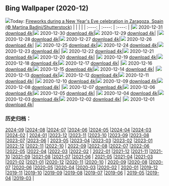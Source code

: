 ## Bing Wallpaper (2020-12)
![](http://cn.bing.com/th?id=OHR.ZaragozaSpain_EN-US0650637184_UHD.jpg&w=1000)Today: [Fireworks during a New Year's Eve celebration in Zaragoza, Spain (© Martina Badini/Shutterstock)](http://cn.bing.com/th?id=OHR.ZaragozaSpain_EN-US0650637184_UHD.jpg)
|      |      |      |
| :----: | :----: | :----: |
|![](http://cn.bing.com/th?id=OHR.ZaragozaSpain_EN-US0650637184_UHD.jpg&pid=hp&w=384&h=216&rs=1&c=4) 2020-12-31 [download 4k](http://cn.bing.com/th?id=OHR.ZaragozaSpain_EN-US0650637184_UHD.jpg)|![](http://cn.bing.com/th?id=OHR.WinterBryce_EN-US0613213485_UHD.jpg&pid=hp&w=384&h=216&rs=1&c=4) 2020-12-30 [download 4k](http://cn.bing.com/th?id=OHR.WinterBryce_EN-US0613213485_UHD.jpg)|![](http://cn.bing.com/th?id=OHR.LucerneHoliday_EN-US0563120968_UHD.jpg&pid=hp&w=384&h=216&rs=1&c=4) 2020-12-29 [download 4k](http://cn.bing.com/th?id=OHR.LucerneHoliday_EN-US0563120968_UHD.jpg)|
|![](http://cn.bing.com/th?id=OHR.CanadaLynx_EN-US0499765045_UHD.jpg&pid=hp&w=384&h=216&rs=1&c=4) 2020-12-28 [download 4k](http://cn.bing.com/th?id=OHR.CanadaLynx_EN-US0499765045_UHD.jpg)|![](http://cn.bing.com/th?id=OHR.NabananoSato_EN-US0456707930_UHD.jpg&pid=hp&w=384&h=216&rs=1&c=4) 2020-12-27 [download 4k](http://cn.bing.com/th?id=OHR.NabananoSato_EN-US0456707930_UHD.jpg)|![](http://cn.bing.com/th?id=OHR.BarnettsDemesne_EN-US0418109777_UHD.jpg&pid=hp&w=384&h=216&rs=1&c=4) 2020-12-26 [download 4k](http://cn.bing.com/th?id=OHR.BarnettsDemesne_EN-US0418109777_UHD.jpg)|
|![](http://cn.bing.com/th?id=OHR.SleighMailbox_EN-US0378551322_UHD.jpg&pid=hp&w=384&h=216&rs=1&c=4) 2020-12-25 [download 4k](http://cn.bing.com/th?id=OHR.SleighMailbox_EN-US0378551322_UHD.jpg)|![](http://cn.bing.com/th?id=OHR.WildReindeer_EN-US0339848363_UHD.jpg&pid=hp&w=384&h=216&rs=1&c=4) 2020-12-24 [download 4k](http://cn.bing.com/th?id=OHR.WildReindeer_EN-US0339848363_UHD.jpg)|![](http://cn.bing.com/th?id=OHR.BandedPipefish_EN-US0293485314_UHD.jpg&pid=hp&w=384&h=216&rs=1&c=4) 2020-12-23 [download 4k](http://cn.bing.com/th?id=OHR.BandedPipefish_EN-US0293485314_UHD.jpg)|
|![](http://cn.bing.com/th?id=OHR.HolidayNubble_EN-US0252350688_UHD.jpg&pid=hp&w=384&h=216&rs=1&c=4) 2020-12-22 [download 4k](http://cn.bing.com/th?id=OHR.HolidayNubble_EN-US0252350688_UHD.jpg)|![](http://cn.bing.com/th?id=OHR.CastleriggStone_EN-US0211858038_UHD.jpg&pid=hp&w=384&h=216&rs=1&c=4) 2020-12-21 [download 4k](http://cn.bing.com/th?id=OHR.CastleriggStone_EN-US0211858038_UHD.jpg)|![](http://cn.bing.com/th?id=OHR.BabyGoat_EN-US0161592117_UHD.jpg&pid=hp&w=384&h=216&rs=1&c=4) 2020-12-20 [download 4k](http://cn.bing.com/th?id=OHR.BabyGoat_EN-US0161592117_UHD.jpg)|
|![](http://cn.bing.com/th?id=OHR.Siguniangshan_EN-US5804368436_UHD.jpg&pid=hp&w=384&h=216&rs=1&c=4) 2020-12-19 [download 4k](http://cn.bing.com/th?id=OHR.Siguniangshan_EN-US5804368436_UHD.jpg)|![](http://cn.bing.com/th?id=OHR.TreCime_EN-US0044017385_UHD.jpg&pid=hp&w=384&h=216&rs=1&c=4) 2020-12-18 [download 4k](http://cn.bing.com/th?id=OHR.TreCime_EN-US0044017385_UHD.jpg)|![](http://cn.bing.com/th?id=OHR.PineconesSwap_EN-US9076096888_UHD.jpg&pid=hp&w=384&h=216&rs=1&c=4) 2020-12-17 [download 4k](http://cn.bing.com/th?id=OHR.PineconesSwap_EN-US9076096888_UHD.jpg)|
|![](http://cn.bing.com/th?id=OHR.Beethoven250_EN-US2271531118_UHD.jpg&pid=hp&w=384&h=216&rs=1&c=4) 2020-12-16 [download 4k](http://cn.bing.com/th?id=OHR.Beethoven250_EN-US2271531118_UHD.jpg)|![](http://cn.bing.com/th?id=OHR.ElbeBastei_EN-US2188074630_UHD.jpg&pid=hp&w=384&h=216&rs=1&c=4) 2020-12-15 [download 4k](http://cn.bing.com/th?id=OHR.ElbeBastei_EN-US2188074630_UHD.jpg)|![](http://cn.bing.com/th?id=OHR.PineGrosbeak_EN-US2151091421_UHD.jpg&pid=hp&w=384&h=216&rs=1&c=4) 2020-12-14 [download 4k](http://cn.bing.com/th?id=OHR.PineGrosbeak_EN-US2151091421_UHD.jpg)|
|![](http://cn.bing.com/th?id=OHR.PolarExpress_EN-US8621770462_UHD.jpg&pid=hp&w=384&h=216&rs=1&c=4) 2020-12-13 [download 4k](http://cn.bing.com/th?id=OHR.PolarExpress_EN-US8621770462_UHD.jpg)|![](http://cn.bing.com/th?id=OHR.BractCloseup_EN-US2083623903_UHD.jpg&pid=hp&w=384&h=216&rs=1&c=4) 2020-12-12 [download 4k](http://cn.bing.com/th?id=OHR.BractCloseup_EN-US2083623903_UHD.jpg)|![](http://cn.bing.com/th?id=OHR.QueenoftheAndes_EN-US2037242483_UHD.jpg&pid=hp&w=384&h=216&rs=1&c=4) 2020-12-11 [download 4k](http://cn.bing.com/th?id=OHR.QueenoftheAndes_EN-US2037242483_UHD.jpg)|
|![](http://cn.bing.com/th?id=OHR.SleepingArcticFox_EN-US2000641043_UHD.jpg&pid=hp&w=384&h=216&rs=1&c=4) 2020-12-10 [download 4k](http://cn.bing.com/th?id=OHR.SleepingArcticFox_EN-US2000641043_UHD.jpg)|![](http://cn.bing.com/th?id=OHR.DecryptionMachine_EN-US1954350634_UHD.jpg&pid=hp&w=384&h=216&rs=1&c=4) 2020-12-09 [download 4k](http://cn.bing.com/th?id=OHR.DecryptionMachine_EN-US1954350634_UHD.jpg)|![](http://cn.bing.com/th?id=OHR.RoccaCalascio_EN-US1864817920_UHD.jpg&pid=hp&w=384&h=216&rs=1&c=4) 2020-12-08 [download 4k](http://cn.bing.com/th?id=OHR.RoccaCalascio_EN-US1864817920_UHD.jpg)|
|![](http://cn.bing.com/th?id=OHR.WWIIPHDedication_EN-US1829070269_UHD.jpg&pid=hp&w=384&h=216&rs=1&c=4) 2020-12-07 [download 4k](http://cn.bing.com/th?id=OHR.WWIIPHDedication_EN-US1829070269_UHD.jpg)|![](http://cn.bing.com/th?id=OHR.PLNP_EN-US1730701592_UHD.jpg&pid=hp&w=384&h=216&rs=1&c=4) 2020-12-06 [download 4k](http://cn.bing.com/th?id=OHR.PLNP_EN-US1730701592_UHD.jpg)|![](http://cn.bing.com/th?id=OHR.BenasqueValley_EN-US1614880060_UHD.jpg&pid=hp&w=384&h=216&rs=1&c=4) 2020-12-05 [download 4k](http://cn.bing.com/th?id=OHR.BenasqueValley_EN-US1614880060_UHD.jpg)|
|![](http://cn.bing.com/th?id=OHR.WCDBabyElephant_EN-US1508691119_UHD.jpg&pid=hp&w=384&h=216&rs=1&c=4) 2020-12-04 [download 4k](http://cn.bing.com/th?id=OHR.WCDBabyElephant_EN-US1508691119_UHD.jpg)|![](http://cn.bing.com/th?id=OHR.BrasovXmas_EN-US9193714069_UHD.jpg&pid=hp&w=384&h=216&rs=1&c=4) 2020-12-03 [download 4k](http://cn.bing.com/th?id=OHR.BrasovXmas_EN-US9193714069_UHD.jpg)|![](http://cn.bing.com/th?id=OHR.PorcupineBay_EN-US9104476264_UHD.jpg&pid=hp&w=384&h=216&rs=1&c=4) 2020-12-02 [download 4k](http://cn.bing.com/th?id=OHR.PorcupineBay_EN-US9104476264_UHD.jpg)|
|![](http://cn.bing.com/th?id=OHR.CommonTernsGiving_EN-US9029169867_UHD.jpg&pid=hp&w=384&h=216&rs=1&c=4) 2020-12-01 [download 4k](http://cn.bing.com/th?id=OHR.CommonTernsGiving_EN-US9029169867_UHD.jpg)|
### 历史归档：
[2024-09](/picture/2024-09/) |[2024-08](/picture/2024-08/) |[2024-07](/picture/2024-07/) |[2024-06](/picture/2024-06/) |[2024-05](/picture/2024-05/) |[2024-04](/picture/2024-04/) |[2024-03](/picture/2024-03/) |[2024-02](/picture/2024-02/) |
[2024-01](/picture/2024-01/) |[2023-12](/picture/2023-12/) |[2023-11](/picture/2023-11/) |[2023-10](/picture/2023-10/) |[2023-09](/picture/2023-09/) |[2023-08](/picture/2023-08/) |[2023-07](/picture/2023-07/) |[2023-06](/picture/2023-06/) |
[2023-05](/picture/2023-05/) |[2023-04](/picture/2023-04/) |[2023-03](/picture/2023-03/) |[2023-02](/picture/2023-02/) |[2023-01](/picture/2023-01/) |[2022-12](/picture/2022-12/) |[2022-11](/picture/2022-11/) |[2022-10](/picture/2022-10/) |
[2022-09](/picture/2022-09/) |[2022-08](/picture/2022-08/) |[2022-07](/picture/2022-07/) |[2022-06](/picture/2022-06/) |[2022-05](/picture/2022-05/) |[2022-04](/picture/2022-04/) |[2022-03](/picture/2022-03/) |[2022-02](/picture/2022-02/) |
[2022-01](/picture/2022-01/) |[2021-12](/picture/2021-12/) |[2021-11](/picture/2021-11/) |[2021-10](/picture/2021-10/) |[2021-09](/picture/2021-09/) |[2021-08](/picture/2021-08/) |[2021-07](/picture/2021-07/) |[2021-06](/picture/2021-06/) |
[2021-05](/picture/2021-05/) |[2021-04](/picture/2021-04/) |[2021-03](/picture/2021-03/) |[2021-02](/picture/2021-02/) |[2021-01](/picture/2021-01/) |[2020-12](/picture/2020-12/) |[2020-11](/picture/2020-11/) |[2020-10](/picture/2020-10/) |
[2020-09](/picture/2020-09/) |[2020-08](/picture/2020-08/) |[2020-07](/picture/2020-07/) |[2020-06](/picture/2020-06/) |[2020-05](/picture/2020-05/) |[2020-04](/picture/2020-04/) |[2020-03](/picture/2020-03/) |[2020-02](/picture/2020-02/) |
[2020-01](/picture/2020-01/) |[2019-12](/picture/2019-12/) |[2019-11](/picture/2019-11/) |[2019-10](/picture/2019-10/) |[2019-09](/picture/2019-09/) |[2019-08](/picture/2019-08/) |[2019-07](/picture/2019-07/) |[2019-06](/picture/2019-06/) |
[2019-05](/picture/2019-05/) |[2019-04](/picture/2019-04/) |[2019-03](/picture/2019-03/) |
